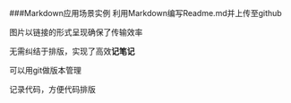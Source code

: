 ###Markdown应用场景实例
利用Markdown编写Readme.md并上传至github  

图片以链接的形式呈现确保了传输效率  

无需纠结于排版，实现了高效**记笔记**   

可以用git做版本管理  

记录代码，方便代码排版
